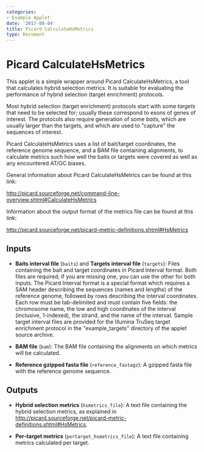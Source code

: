 ```yaml
---
categories:
- Example Applet
date: '2017-08-04'
title: Picard CalculateHsMetrics
type: Document
---
```

# Picard CalculateHsMetrics

This applet is a simple wrapper around Picard CalculateHsMetrics, a tool that calculates hybrid selection
metrics. It is suitable for evaluating the performance of hybrid selection (target enrichment) protocols.

Most hybrid selection (target enrichment) protocols start with some *targets* that need to be selected for;
usually these correspond to exons of genes of interest. The protocols also require generation of some *baits*,
which are usually larger than the targets, and which are used to "capture" the sequences of interest.

Picard CalculateHsMetrics uses a list of bait/target coordinates, the reference genome sequence, and a
BAM file containing alignments, to calculate metrics such how well the baits or targets were covered
as well as any encountered AT/GC biases.

General information about Picard CalculateHsMetrics can be found at this link:

http://picard.sourceforge.net/command-line-overview.shtml#CalculateHsMetrics

Information about the output format of the metrics file can be found at this link:

http://picard.sourceforge.net/picard-metric-definitions.shtml#HsMetrics

## Inputs

* **Baits interval file** (`baits`) and **Targets interval file** (`targets`): Files containing the bait and target
coordinates in Picard Interval format. Both files are required; if you are missing one, you can use the other for both
inputs. The Picard Interval format is a special format which requires a SAM header describing the sequences (names
and lengths) of the reference genome, followed by rows describing the interval coordinates. Each row must be tab-delimited
and must contain five fields: the chromosome name, the low and high coordinates of the interval (inclusive, 1-indexed),
the strand, and the name of the interval. Sample target interval files are provided for the Illumina TruSeq target
enrichment protocol in the "example_targets" directory of the applet source archive.

* **BAM file** (`bam`): The BAM file containing the alignments on which metrics will be calculated.

* **Reference gzipped fasta file** (`reference_fastagz`): A gzipped fasta file with the reference genome sequence.

## Outputs

* **Hybrid selection metrics** (`hsmetrics_file`): A text file containing the hybrid selection metrics, as explained in http://picard.sourceforge.net/picard-metric-definitions.shtml#HsMetrics.

* **Per-target metrics** (`pertarget_hsmetrics_file`): A text file containing metrics calculated per target.

